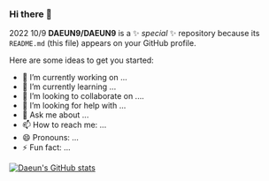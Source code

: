 ### Hi there 👋
2022 10/9
**DAEUN9/DAEUN9** is a ✨ _special_ ✨ repository because its `README.md` (this file) appears on your GitHub profile.

Here are some ideas to get you started:

- 🔭 I’m currently working on ...
- 🌱 I’m currently learning ...
- 👯 I’m looking to collaborate on ....
- 🤔 I’m looking for help with ...
- 💬 Ask me about ...
- 📫 How to reach me: ...
- 😄 Pronouns: ...
- ⚡ Fun fact: ...

[![Daeun's GitHub stats](https://github-readme-stats.vercel.app/api?username=DAEUN9&show_icons=true)](https://github.com/anuraghazra/github-readme-stats)
